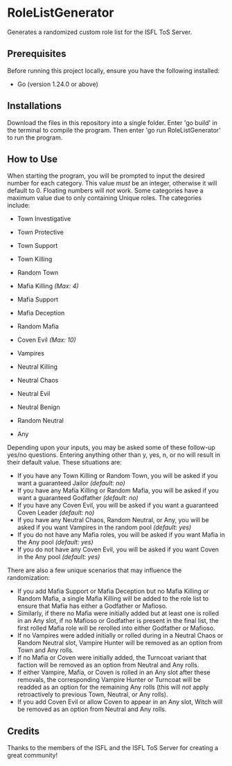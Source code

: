 # RoleListGenerator
Generates a randomized custom role list for the ISFL ToS Server.

## Prerequisites

Before running this project locally, ensure you have the following installed:

- Go (version 1.24.0 or above)

## Installations

Download the files in this repository into a single folder. Enter 'go build' in the terminal to compile the program. Then enter 'go run RoleListGenerator' to run the program.

## How to Use

When starting the program, you will be prompted to input the desired number for each category. This value *must* be an integer, otherwise it will default to 0. Floating numbers will *not* work. Some categories have a maximum value due to only containing Unique roles. The categories include:

- Town Investigative
- Town Protective
- Town Support
- Town Killing
- Random Town

- Mafia Killing *(Max: 4)*
- Mafia Support
- Mafia Deception
- Random Mafia

- Coven Evil *(Max: 10)*

- Vampires
- Neutral Killing
- Neutral Chaos
- Neutral Evil
- Neutral Benign
- Random Neutral

- Any

Depending upon your inputs, you may be asked some of these follow-up yes/no questions. Entering anything other than y, yes, n, or no will result in their default value. These situations are:

- If you have any Town Killing or Random Town, you will be asked if you want a guaranteed Jailor *(default: no)*
- If you have any Mafia Killing or Random Mafia, you will be asked if you want a guaranteed Godfather *(default: no)*
- If you have any Coven Evil, you will be asked if you want a guaranteed Coven Leader *(default: no)*
- If you have any Neutral Chaos, Random Neutral, or Any, you will be asked if you want Vampires in the random pool *(default: yes)*
- If you do not have any Mafia roles, you will be asked if you want Mafia in the Any pool *(default: yes)*
- If you do not have any Coven Evil, you will be asked if you want Coven in the Any pool *(default: yes)*

There are also a few unique scenarios that may influence the randomization:

- If you add Mafia Support or Mafia Deception but no Mafia Killing or Random Mafia, a single Mafia Killing will be added to the role list to ensure that Mafia has either a Godfather or Mafioso.
- Similarly, if there no Mafia were initially added but at least one is rolled in an Any slot, if no Mafioso or Godfather is present in the final list, the first rolled Mafia role will be rerolled into either Godfather or Mafioso.
- If no Vampires were added initially or rolled during in a Neutral Chaos or Random Neutral slot, Vampire Hunter will be removed as an option from Town and Any rolls.
- If no Mafia or Coven were initially added, the Turncoat variant that faction will be removed as an option from Neutral and Any rolls.
- If either Vampire, Mafia, or Coven is rolled in an Any slot after these removals, the corresponding Vampire Hunter or Turncoat will be readded as an option for the remaining Any rolls (this will *not* apply retroactively to previous Town, Neutral, or Any rolls).
- If you add Coven Evil or allow Coven to appear in an Any slot, Witch will be removed as an option from Neutral and Any rolls.

## Credits

Thanks to the members of the ISFL and the ISFL ToS Server for creating a great community!
